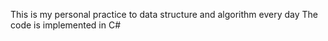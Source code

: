 This is my personal practice to data structure and algorithm every day
The code is implemented in C#
